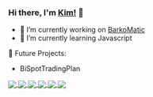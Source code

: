 <!--
**kdtrrs/kdtrrs** is a ✨ _special_ ✨ repository because its `README.md` (this file) appears on your GitHub profile.

Here are some ideas to get you started:

- 🔭 I’m currently working on ...
- 🌱 I’m currently learning ...
- 👯 I’m looking to collaborate on ...
- 🤔 I’m looking for help with ...
- 💬 Ask me about ...
- 📫 How to reach me: ...
- 😄 Pronouns: ...
- ⚡ Fun fact: ...
-->

### Hi there, I'm [Kim!](https://kimdavetorres.github.io) 👋

- 🔭 I’m currently working on [BarkoMatic](https://github.com/kdtrrs/BarkoMatic)
- 🌱 I’m currently learning Javascript 

📝 Future Projects:
- BiSpotTradingPlan

<a href="https://github.com/kdtrrs">
  <img align="center" src="https://github-readme-stats.vercel.app/api?username=kdtrrs&theme=merko&show_icons=true&layout=compact" />
</a>

<a href="https://github.com/kdtrrs">
<img align="center" src="https://github-readme-stats.vercel.app/api/top-langs/?username=kdtrrs&theme=merko&langs_count=10&hide=less,scss,pawn,tsql,hack,assembly&layout=compact" />
</a>

<a href="https://github.com/kdtrrs/BarkoMatic">
<img align="center" src="https://github-readme-stats.vercel.app/api/pin/?username=kdtrrs&repo=f&theme=merko" />
</a>

<a href="https://github.com/kdtrrs/BiSpotTradingPlan">
<img align="center" src="https://github-readme-stats.vercel.app/api/pin/?username=kdtrrs&repo=BiSpotTradingPlan&theme=merko" />
</a>

<a href="https://github.com/kdtrrs/iPlanner">
<img align="center" src="https://github-readme-stats.vercel.app/api/pin/?username=kdtrrs&repo=iPlanner&theme=merko" />
</a>

<a href="https://github.com/kdtrrs/kimdavetorres">
<img align="center" src="https://github-readme-stats.vercel.app/api/pin/?username=kdtrrs&repo=kimdavetorres&theme=merko" />
</a>
<!-- [![Facebook](https://img.shields.io/badge/facebook-%231877F2.svg?&style=for-the-badge&logo=facebook&logoColor=white)](https://www.facebook.com/kdtrrs/)[![YouTube](https://img.shields.io/badge/youtube-%23FF0000.svg?&style=for-the-badge&logo=youtube&logoColor=white)](https://youtube.com/theitshow) -->
